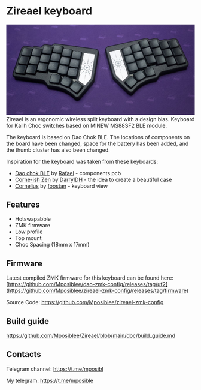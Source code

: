 # Zireael keyboard

![Dao Shield](photos/1.jpg)
Zireael is an ergonomic wireless split keyboard with a design bias. Keyboard for Kailh Choc switches based on MINEW MS88SF2 BLE module.

The keyboard is based on Dao Chok BLE. The locations of components on the board have been changed, space for the battery has been added, and the thumb cluster has also been changed.

Inspiration for the keyboard was taken from these keyboards:
- [Dao chok BLE](https://github.com/yumagulovrn/dao-choc-ble) by [Rafael](https://github.com/yumagulovrn) - components pcb
- [Corne-ish Zen](https://lowprokb.ca/products/corne-ish-zen) by [DarrylDH](https://github.com/LOWPROKB) - the idea to create a beautiful case
- [Cornelius](https://geekhack.org/index.php?topic=109741.0) by [foostan](https://github.com/foostan) - keyboard view

## Features

- Hotswapabble
- ZMK firmware
- Low profile
- Top mount
- Choc Spacing (18mm x 17mm)

## Firmware

Latest compiled ZMK firmware for this keyboard can be found here: [https://github.com/Mposiblee/dao-zmk-config/releases/tag/uf2](https://github.com/Mposiblee/zireael-zmk-config/releases/tag/firmware)

Source Code: https://github.com/Mposiblee/zireael-zmk-config


## Build guide

https://github.com/Mposiblee/Zireael/blob/main/doc/build_guide.md

## Contacts

Telegram channel: https://t.me/mposibl

My telegram: https://t.me/mposible

